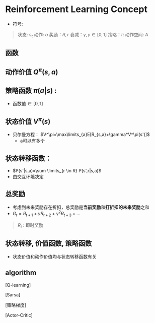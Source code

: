 # Reinforcement Learning Concept

-  符号:

> 状态: $s_t$
> 动作: $a$
> 奖励：$R,r$
> 衰减：$\gamma, \gamma \in [0,1]$
> 策略：$\pi$
> 动作空间: A

## 函数

## 动作价值 $Q^\pi(s,a)$

## 策略函数 $\pi(a|s)$ :

- 函数值$\in[0,1]$

## 状态价值 $V^\pi(s)$

- 贝尔曼方程： $V^\pi=\max\limits_{a}E[R_{s,a}+\gamma*V^\pi(s')]$
  - a可以有多个

## 状态转移函数： 

- $P(s'|s,a)=\sum \limits_{r \in R} P(s',r|s,a)$
- 由交互环境决定

## 总奖励

- 考虑到未来奖励存在折扣，总奖励是**当前奖励**和**打折扣的未来奖励**之和
- $G_t=R_{t+1}+\gamma R_{t+2}+\gamma^2R_{t+3}+...$

> $R_{t}$  : 即时奖励

## 状态转移, 价值函数, 策略函数

- 状态价值和动作价值均与状态转移函数有关

## algorithm

[Q-learning]

[Sarsa]

[策略梯度]

[Actor-Critic]